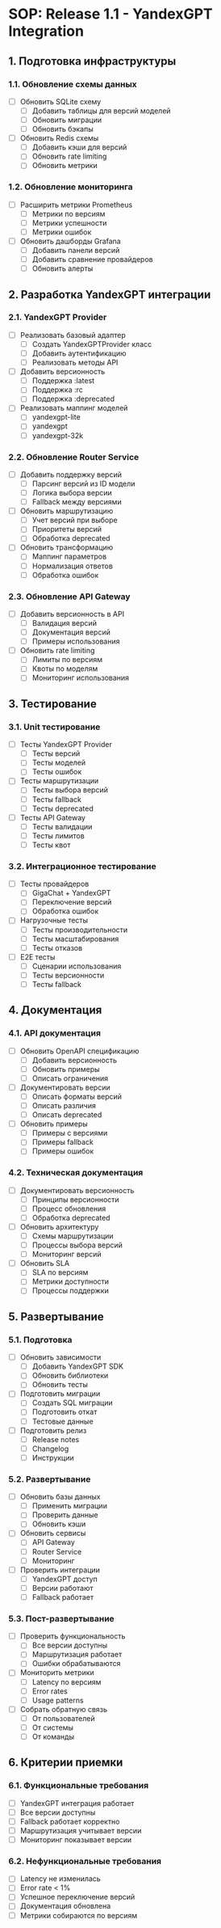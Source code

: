 # SOP: Release 1.1 - YandexGPT Integration

## 1. Подготовка инфраструктуры

### 1.1. Обновление схемы данных
- [ ] Обновить SQLite схему
  - [ ] Добавить таблицы для версий моделей
  - [ ] Обновить миграции
  - [ ] Обновить бэкапы
- [ ] Обновить Redis схемы
  - [ ] Добавить кэши для версий
  - [ ] Обновить rate limiting
  - [ ] Обновить метрики

### 1.2. Обновление мониторинга
- [ ] Расширить метрики Prometheus
  - [ ] Метрики по версиям
  - [ ] Метрики успешности
  - [ ] Метрики ошибок
- [ ] Обновить дашборды Grafana
  - [ ] Добавить панели версий
  - [ ] Добавить сравнение провайдеров
  - [ ] Обновить алерты

## 2. Разработка YandexGPT интеграции

### 2.1. YandexGPT Provider
- [ ] Реализовать базовый адаптер
  - [ ] Создать YandexGPTProvider класс
  - [ ] Добавить аутентификацию
  - [ ] Реализовать методы API
- [ ] Добавить версионность
  - [ ] Поддержка :latest
  - [ ] Поддержка :rc
  - [ ] Поддержка :deprecated
- [ ] Реализовать маппинг моделей
  - [ ] yandexgpt-lite
  - [ ] yandexgpt
  - [ ] yandexgpt-32k

### 2.2. Обновление Router Service
- [ ] Добавить поддержку версий
  - [ ] Парсинг версий из ID модели
  - [ ] Логика выбора версии
  - [ ] Fallback между версиями
- [ ] Обновить маршрутизацию
  - [ ] Учет версий при выборе
  - [ ] Приоритеты версий
  - [ ] Обработка deprecated
- [ ] Обновить трансформацию
  - [ ] Маппинг параметров
  - [ ] Нормализация ответов
  - [ ] Обработка ошибок

### 2.3. Обновление API Gateway
- [ ] Добавить версионность в API
  - [ ] Валидация версий
  - [ ] Документация версий
  - [ ] Примеры использования
- [ ] Обновить rate limiting
  - [ ] Лимиты по версиям
  - [ ] Квоты по моделям
  - [ ] Мониторинг использования

## 3. Тестирование

### 3.1. Unit тестирование
- [ ] Тесты YandexGPT Provider
  - [ ] Тесты версий
  - [ ] Тесты моделей
  - [ ] Тесты ошибок
- [ ] Тесты маршрутизации
  - [ ] Тесты выбора версий
  - [ ] Тесты fallback
  - [ ] Тесты deprecated
- [ ] Тесты API Gateway
  - [ ] Тесты валидации
  - [ ] Тесты лимитов
  - [ ] Тесты квот

### 3.2. Интеграционное тестирование
- [ ] Тесты провайдеров
  - [ ] GigaChat + YandexGPT
  - [ ] Переключение версий
  - [ ] Обработка ошибок
- [ ] Нагрузочные тесты
  - [ ] Тесты производительности
  - [ ] Тесты масштабирования
  - [ ] Тесты отказов
- [ ] E2E тесты
  - [ ] Сценарии использования
  - [ ] Тесты версионности
  - [ ] Тесты fallback

## 4. Документация

### 4.1. API документация
- [ ] Обновить OpenAPI спецификацию
  - [ ] Добавить версионность
  - [ ] Обновить примеры
  - [ ] Описать ограничения
- [ ] Документировать версии
  - [ ] Описать форматы версий
  - [ ] Описать различия
  - [ ] Описать deprecated
- [ ] Обновить примеры
  - [ ] Примеры с версиями
  - [ ] Примеры fallback
  - [ ] Примеры ошибок

### 4.2. Техническая документация
- [ ] Документировать версионность
  - [ ] Принципы версионности
  - [ ] Процесс обновления
  - [ ] Обработка deprecated
- [ ] Обновить архитектуру
  - [ ] Схемы маршрутизации
  - [ ] Процессы выбора версий
  - [ ] Мониторинг версий
- [ ] Обновить SLA
  - [ ] SLA по версиям
  - [ ] Метрики доступности
  - [ ] Процессы поддержки

## 5. Развертывание

### 5.1. Подготовка
- [ ] Обновить зависимости
  - [ ] Добавить YandexGPT SDK
  - [ ] Обновить библиотеки
  - [ ] Обновить тесты
- [ ] Подготовить миграции
  - [ ] Создать SQL миграции
  - [ ] Подготовить откат
  - [ ] Тестовые данные
- [ ] Подготовить релиз
  - [ ] Release notes
  - [ ] Changelog
  - [ ] Инструкции

### 5.2. Развертывание
- [ ] Обновить базы данных
  - [ ] Применить миграции
  - [ ] Проверить данные
  - [ ] Обновить кэши
- [ ] Обновить сервисы
  - [ ] API Gateway
  - [ ] Router Service
  - [ ] Мониторинг
- [ ] Проверить интеграции
  - [ ] YandexGPT доступ
  - [ ] Версии работают
  - [ ] Fallback работает

### 5.3. Пост-развертывание
- [ ] Проверить функциональность
  - [ ] Все версии доступны
  - [ ] Маршрутизация работает
  - [ ] Ошибки обрабатываются
- [ ] Мониторить метрики
  - [ ] Latency по версиям
  - [ ] Error rates
  - [ ] Usage patterns
- [ ] Собрать обратную связь
  - [ ] От пользователей
  - [ ] От системы
  - [ ] От команды

## 6. Критерии приемки

### 6.1. Функциональные требования
- [ ] YandexGPT интеграция работает
- [ ] Все версии доступны
- [ ] Fallback работает корректно
- [ ] Маршрутизация учитывает версии
- [ ] Мониторинг показывает версии

### 6.2. Нефункциональные требования
- [ ] Latency не изменилась
- [ ] Error rate < 1%
- [ ] Успешное переключение версий
- [ ] Документация обновлена
- [ ] Метрики собираются по версиям